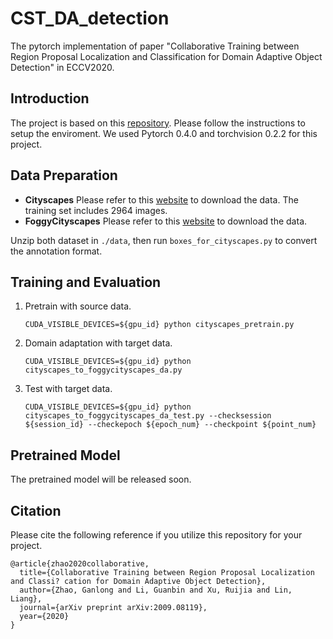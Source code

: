 
# CST_DA_detection



The pytorch implementation of paper "Collaborative Training between Region Proposal Localization and Classification for Domain Adaptive Object Detection" in ECCV2020.



## Introduction

The project is based on this [repository](https://github.com/jwyang/faster-rcnn.pytorch). Please follow the instructions to setup the enviroment. We used Pytorch 0.4.0 and torchvision 0.2.2 for this project.



## Data Preparation

- **Cityscapes** Please refer to this [website](https://www.cityscapes-dataset.com/) to download the data. The training set includes 2964 images.
- **FoggyCityscapes** Please refer to this [website](https://www.cityscapes-dataset.com/) to download the data.

Unzip both dataset in `./data`, then run `boxes_for_cityscapes.py` to convert the annotation format.



## Training and Evaluation

1. Pretrain with source data.

   `CUDA_VISIBLE_DEVICES=${gpu_id} python cityscapes_pretrain.py`

2. Domain adaptation with target data.

   `CUDA_VISIBLE_DEVICES=${gpu_id} python cityscapes_to_foggycityscapes_da.py`

3. Test with target data.

   `CUDA_VISIBLE_DEVICES=${gpu_id} python cityscapes_to_foggycityscapes_da_test.py --checksession ${session_id} --checkepoch ${epoch_num} --checkpoint ${point_num}`

   

## Pretrained Model

The pretrained model will be released soon.



## Citation

Please cite the following reference if you utilize this repository for your project.

```
@article{zhao2020collaborative,
  title={Collaborative Training between Region Proposal Localization and Classi? cation for Domain Adaptive Object Detection},
  author={Zhao, Ganlong and Li, Guanbin and Xu, Ruijia and Lin, Liang},
  journal={arXiv preprint arXiv:2009.08119},
  year={2020}
}
```

